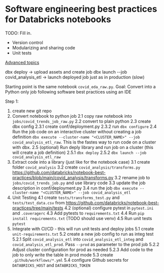 # Software engineering best practices for Databricks notebooks

TODO: Fill in.

* Version control
* Modularizing and sharing code
* Unit tests

[Advanced topics](https://github.com/databricks/notebook-best-practices/tree/advanced)


dbx deploy -> upload assets and create job
dbx launch --job covid_analysis_etl -> launch deployed job just as in production (slow)


Starting point is the same notebook `covid_eda_raw.py`.
Goal: Convert into a Python only job following software best practices using an IDE

Step 1:

1. create new git repo
2. Convert notebook to python job
    2.1 copy raw notebook into `jobs/covid_trends_job_raw.py`
    2.2 convert to plain python
    2.3 create dbx config
      2.3.1 create conf/deployment.py
      2.3.2 run `dbx configure`
    2.4 Run the job code on an interactive cluster without creating a job definition `dbx execute --cluster-name "<CLUSTER_NAME>" --job covid_analysis_etl_raw`. This is the fastes way to run code on a cluster with dbx.
    2.5 (optional) Run deply library and run job on a cluster (this will create a job definition)
        2.5.1 `dbx deploy`
        2.5.2 `dbx launch --job covid_analysis_etl_raw`
3. Extract code into a library (just like for the notebook case)
    3.1 create folder `covid_analysis`
    3.2 create `covid_analysis/transforms.py` https://github.com/databricks/notebook-best-practices/blob/main/covid_analysis/transforms.py
    3.2 rename job to `jobs/covid_trends_job.py` and use library code
    3.3 update the job description in conf/deployment.py
    3.4 run the job `dbx execute --cluster-name "<CLUSTER_NAME>" --job covid_analysis_etl`
4. Unit Testing
    4.1 create `tests/transforms_test.py` and `tests/test_data.csv` from https://github.com/databricks/notebook-best-practices/tree/main/tests
    4.2 (optional) configure pytest in `pytest.ini` and `.coveragerc`
    4.3 Add pytests to `requirements.txt`
    4.4 Run `pip install requirements.txt` (TODO should use venv)
    4.5 Run unit tests `pytest`
5. Integrate with CI/CD - this will run unit tests and deploy jobs
    5.1 create `unit-requirements.txt`
    5.2 create a new job config to run as integ test
        5.2.1 Split `covid_analysis_etl` into `covid_analysis_etl_integ` and `covid_analysis_etl_prod`. Pass `--prod` as parameter to the prod job
        5.2.2 Adjust cluster configuration for prod as needed
        5.2.3 Add code to the job to only write the table in prod mode
    5.3 create `.github/workflows/*.yml`
    5.4 configure Github secrets for `DATABRICKS_HOST` and `DATABRICKS_TOKEN`






